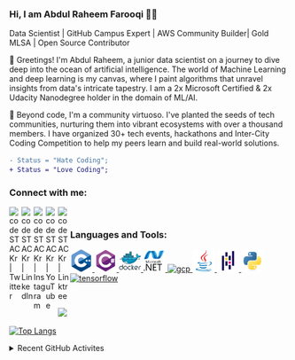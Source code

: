 ### Hi, I am Abdul Raheem Farooqi 👋😃

Data Scientist | GitHub Campus Expert | AWS Community Builder| Gold MLSA | Open Source Contributor

👋 Greetings! I'm Abdul Raheem, a junior data scientist on a journey to dive deep into the ocean of artificial intelligence. The world of Machine Learning and deep learning is my canvas, where I paint algorithms that unravel insights from data's intricate tapestry. I am a 2x Microsoft Certified & 2x Udacity Nanodegree holder in the domain of ML/AI.

🌱 Beyond code, I'm a community virtuoso. I've planted the seeds of tech communities, nurturing them into vibrant ecosystems with over a thousand members. I have organized 30+ tech events, hackathons and Inter-City Coding Competition to help my peers learn and build real-world solutions.


```diff
- Status = "Hate Coding";
+ Status = "Love Coding";

```

### Connect with me:


[<img align="left" alt="codeSTACKr | Twitter" width="22px" src="https://cdn.jsdelivr.net/npm/simple-icons@v3/icons/twitter.svg" />][twitter]
[<img align="left" alt="codeSTACKr | LinkedIn" width="22px" src="https://cdn.jsdelivr.net/npm/simple-icons@v3/icons/linkedin.svg" />][linkedin]
[<img align="left" alt="codeSTACKr | Instagram" width="22px" src="https://cdn.jsdelivr.net/npm/simple-icons@v3/icons/instagram.svg" />][instagram]
[<img align="left" alt="codeSTACKr | YouTube" width="22px" src="https://cdn.jsdelivr.net/npm/simple-icons@3.13.0/icons/stackoverflow.svg" />][stackoverflow]
[<img align="left" alt="codeSTACKr | Linktree" width="22px" src="https://cdn.jsdelivr.net/npm/simple-icons@3.13.0/icons/blogger.svg" />][blogger]

<br />

<h3 align="left">Languages and Tools:</h3>
<p align="left"> <a href="https://www.w3schools.com/cpp/" target="_blank" rel="noreferrer"> <img src="https://raw.githubusercontent.com/devicons/devicon/master/icons/cplusplus/cplusplus-original.svg" alt="cplusplus" width="40" height="40"/> </a> <a href="https://www.w3schools.com/cs/" target="_blank" rel="noreferrer"> <img src="https://raw.githubusercontent.com/devicons/devicon/master/icons/csharp/csharp-original.svg" alt="csharp" width="40" height="40"/> </a> <a href="https://www.docker.com/" target="_blank" rel="noreferrer"> <img src="https://raw.githubusercontent.com/devicons/devicon/master/icons/docker/docker-original-wordmark.svg" alt="docker" width="40" height="40"/> </a> <a href="https://dotnet.microsoft.com/" target="_blank" rel="noreferrer"> <img src="https://raw.githubusercontent.com/devicons/devicon/master/icons/dot-net/dot-net-original-wordmark.svg" alt="dotnet" width="40" height="40"/> </a> <a href="https://cloud.google.com" target="_blank" rel="noreferrer"> <img src="https://www.vectorlogo.zone/logos/google_cloud/google_cloud-icon.svg" alt="gcp" width="40" height="40"/> </a> <a href="https://www.java.com" target="_blank" rel="noreferrer"> <img src="https://raw.githubusercontent.com/devicons/devicon/master/icons/java/java-original.svg" alt="java" width="40" height="40"/> </a> <a href="https://pandas.pydata.org/" target="_blank" rel="noreferrer"> <img src="https://raw.githubusercontent.com/devicons/devicon/2ae2a900d2f041da66e950e4d48052658d850630/icons/pandas/pandas-original.svg" alt="pandas" width="40" height="40"/> </a> <a href="https://www.python.org" target="_blank" rel="noreferrer"> <img src="https://raw.githubusercontent.com/devicons/devicon/master/icons/python/python-original.svg" alt="python" width="40" height="40"/> </a> <a href="https://www.tensorflow.org" target="_blank" rel="noreferrer"> <img src="https://www.vectorlogo.zone/logos/tensorflow/tensorflow-icon.svg" alt="tensorflow" width="40" height="40"/> </a> </p>
<br />


<img 
   width = "48%" src="https://github-readme-stats.vercel.app/api?username=xfarooqi&show_icons=true&theme=tokyonight" 
/>

 [![Top Langs](https://github-readme-stats.vercel.app/api/top-langs/?username=xfarooqi&layout=compact)](https://github.com/anuraghazra/github-readme-stats)


 <details>
  <summary>Recent GitHub Activites</summary>
  
 <!--START_SECTION:activity-->
1. 🎉 Merged PR [#2](https://github.com/Exp-Intro-to-GitHub-Flow-Cohort-1/series-intro-to-github-flow-XFarooqi/pull/2) in [Exp-Intro-to-GitHub-Flow-Cohort-1/series-intro-to-github-flow-XFarooqi](https://github.com/Exp-Intro-to-GitHub-Flow-Cohort-1/series-intro-to-github-flow-XFarooqi)
2. 💪 Opened PR [#2](https://github.com/Exp-Intro-to-GitHub-Flow-Cohort-1/series-intro-to-github-flow-XFarooqi/pull/2) in [Exp-Intro-to-GitHub-Flow-Cohort-1/series-intro-to-github-flow-XFarooqi](https://github.com/Exp-Intro-to-GitHub-Flow-Cohort-1/series-intro-to-github-flow-XFarooqi)
3. 💪 Opened PR [#10](https://github.com/coding-connoisseurs-foet/Readme-Challenge/pull/10) in [coding-connoisseurs-foet/Readme-Challenge](https://github.com/coding-connoisseurs-foet/Readme-Challenge)
4. ❗ Opened issue [#1](https://github.com/Ahmad44452/comsatshackathon/issues/1) in [Ahmad44452/comsatshackathon](https://github.com/Ahmad44452/comsatshackathon)
5. ❌ Closed PR [#8453](https://github.com/apache/apisix/pull/8453) in [apache/apisix](https://github.com/apache/apisix)
<!--END_SECTION:activity-->
  
</details>


[twitter]: https://twitter.com/X_Farooqi
[stackoverflow]: https://stackoverflow.com/users/17386561/abdul-raheem
[Instagram]: https://www.instagram.com/farooqi01/
[linkedin]: https://www.linkedin.com/in/xfarooqi/
[blogger]: https://linktr.ee/abdulraheem01/


<!---

--->


